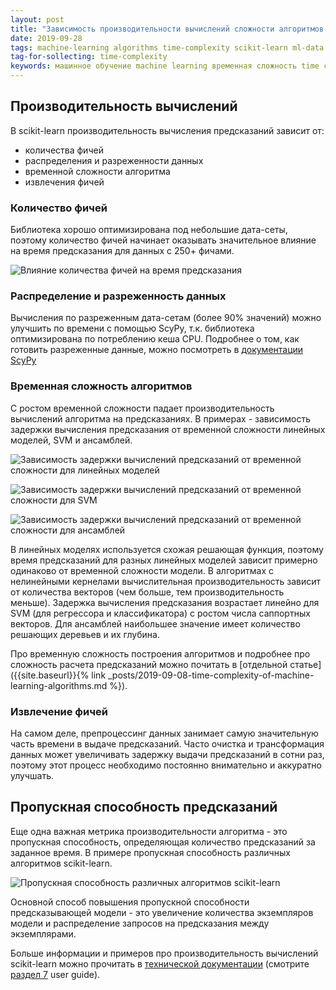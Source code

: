 ```yaml
---
layout: post
title: "Зависимость производительности вычислений сложности алгоритмов в scikit-learn от данных"
date: 2019-09-28
tags: machine-learning algorithms time-complexity scikit-learn ml-data computation-performance
tag-for-sollecting: time-complexity
keywords: машинное обучение machine learning временная сложность time complexity алгоритмы scikit-learn данные производительность вычислений computation performance
---
```


## Производительность вычислений

В scikit-learn производительность вычисления предсказаний зависит от:

- количества фичей
- распределения и разреженности данных
- временной сложности алгоритма
- извлечения фичей

### Количество фичей

Библиотека хорошо оптимизирована под небольшие дата-сеты, поэтому количество фичей начинает оказывать значительное влияние на время предсказания для данных с 250+ фичами.

![Влияние количества фичей на время предсказания](../../../assets/img/280919-01.jpg "Влияние количества фичей на время предсказания")

### Распределение и разреженность данных

Вычисления по разреженным дата-сетам (более 90% значений) можно улучшить по времени с помощью ScyPy, т.к. библиотека оптимизирована по потреблению кеша CPU. Подробнее о том, как готовить разреженные данные, можно посмотреть в [документации ScyPy](https://docs.scipy.org/doc/scipy/reference/sparse.html)

### Временная сложность алгоритмов

С ростом временной сложности падает производительность вычислений алгоритма на предсказаниях. В примерах - зависимость задержки вычисления предсказания от временной сложности линейных моделей, SVM и ансамблей.

![Зависимость задержки вычислений предсказаний от временной сложности для линейных моделей](../../../assets/img/280919-02.jpg "Зависимость от временной сложности для линейных моделей")

![Зависимость задержки вычислений предсказаний от временной сложности для SVM](../../../assets/img/280919-03.jpg "Зависимость от временной сложности для SVM")

![Зависимость задержки вычислений предсказаний от временной сложности для ансамблей](../../../assets/img/280919-04.jpg "Зависимость от временной сложности для ансамблей")

В линейных моделях используется схожая решающая функция, поэтому время предсказаний для разных линейных моделей зависит примерно одинаково от временной сложности модели. В алгоритмах с нелинейными кернелами вычислительная производительность зависит от количества векторов (чем больше, тем производительность меньше). Задержка вычисления предсказания возрастает линейно для SVM (для регрессора и классификатора) с ростом числа саппортных векторов. Для ансамблей наибольшее значение имеет количество решающих деревьев и их глубина.

Про временную сложность построения алгоритмов и подробнее про сложность расчета предсказаний можно почитать в [отдельной статье]({{site.baseurl}}{% link _posts/2019-09-08-time-complexity-of-machine-learning-algorithms.md %}).

### Извлечение фичей

На самом деле, препроцессинг данных занимает самую значительную часть времени в выдаче предсказаний. Часто очистка и трансформация данных может увеличивать задержку выдачи предсказаний в сотни раз, поэтому этот процесс необходимо постоянно внимательно и аккуратно улучшать.

## Пропускная способность предсказаний

Еще одна важная метрика производительности алгоритма - это пропускная способность, определяющая количество предсказаний за заданное время. В примере пропускная способность различных алгоритмов scikit-learn.

![Пропускная способность различных алгоритмов scikit-learn](../../../assets/img/280919-05.jpg "Пропускная способность различных алгоритмов scikit-learn")

Основной способ повышения пропускной способности предсказывающей модели - это увеличение количества экземпляров модели и распределение запросов на предсказания между экземплярами.

Больше информации и примеров про производительность вычислений scikit-learn можно прочитать в [технической документации](https://scikit-learn.org/stable/documentation.html) (смотрите [раздел 7](https://scikit-learn.org/stable/modules/computing.html) user guide).
